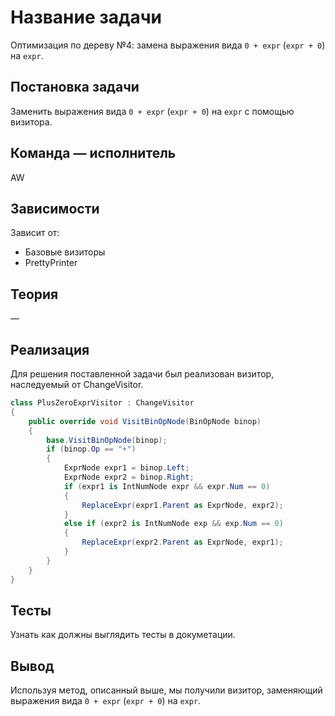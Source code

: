 ﻿# Название задачи
Оптимизация по дереву №4: замена выражения вида `0 + expr` (`expr + 0`) на `expr`.

## Постановка задачи
Заменить выражения вида `0 + expr` (`expr + 0`) на `expr` с помощью визитора.

## Команда — исполнитель
AW

## Зависимости
Зависит от:
- Базовые визиторы
- PrettyPrinter

## Теория
&mdash;

## Реализация
Для решения поставленной задачи был реализован визитор, наследуемый от ChangeVisitor.

```csharp
class PlusZeroExprVisitor : ChangeVisitor
{
    public override void VisitBinOpNode(BinOpNode binop)
    {
        base.VisitBinOpNode(binop);
        if (binop.Op == "+")
        {
            ExprNode expr1 = binop.Left;
            ExprNode expr2 = binop.Right;
            if (expr1 is IntNumNode expr && expr.Num == 0)
            {
                ReplaceExpr(expr1.Parent as ExprNode, expr2);
            }
            else if (expr2 is IntNumNode exp && exp.Num == 0)
            {
                ReplaceExpr(expr2.Parent as ExprNode, expr1);
            }
        }
    }
}
```

## Тесты
Узнать как должны выглядить тесты в докуметации.

## Вывод
Используя метод, описанный выше, мы получили визитор, заменяющий выражения вида `0 + expr` (`expr + 0`) на `expr`.